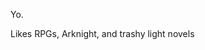 <p>Yo.</p>
<p>Likes RPGs, Arknight, and trashy light novels</p>
<!---
Roberika/Roberika is a ✨ special ✨ repository because its `README.md` (this file) appears on your GitHub profile.
You can click the Preview link to take a look at your changes.
--->
